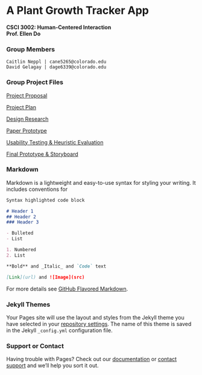 # A Plant Growth Tracker App
**CSCI 3002: Human-Centered Interaction  
Prof. Ellen Do**  
  
### Group Members  
    Caitlin Neppl | cane5265@colorado.edu  
    David Gelagay | dage6339@colorado.edu
    
### Group Project Files
<a href="https://c-nep.github.io/plant-tracker/Group 1 - project-proposal.docx" title="Project Proposal">Project Proposal</a>

<a href="https://c-nep.github.io/plant-tracker/Group 2 - Project Plan.docx" title="Project Plan">Project Plan</a>

<a href="https://c-nep.github.io/plant-tracker/Group 3 - Design Research.docx" title="Design Research">Design Research</a>

<a href="https://c-nep.github.io/plant-tracker/Group 4_ Paper Prototype.docx" title="Paper Prototype">Paper Prototype</a>

<a href="https://c-nep.github.io/plant-tracker/Group 5 - Usability Testing & Heuristic Evaluation.docx" title="Usability Testing & Heuristic Evaluation">Usability Testing & Heuristic Evaluation</a>

<a href="https://c-nep.github.io/plant-tracker/Group 6 - Final Prototype & Storyboard.docx" title="Final Prototype & Storyboard">Final Prototype & Storyboard</a>

### Markdown

Markdown is a lightweight and easy-to-use syntax for styling your writing. It includes conventions for

```markdown
Syntax highlighted code block

# Header 1
## Header 2
### Header 3

- Bulleted
- List

1. Numbered
2. List

**Bold** and _Italic_ and `Code` text

[Link](url) and ![Image](src)
```

For more details see [GitHub Flavored Markdown](https://guides.github.com/features/mastering-markdown/).

### Jekyll Themes

Your Pages site will use the layout and styles from the Jekyll theme you have selected in your [repository settings](https://github.com/c-nep/plant-tracker/settings). The name of this theme is saved in the Jekyll `_config.yml` configuration file.

### Support or Contact

Having trouble with Pages? Check out our [documentation](https://help.github.com/categories/github-pages-basics/) or [contact support](https://github.com/contact) and we’ll help you sort it out.
